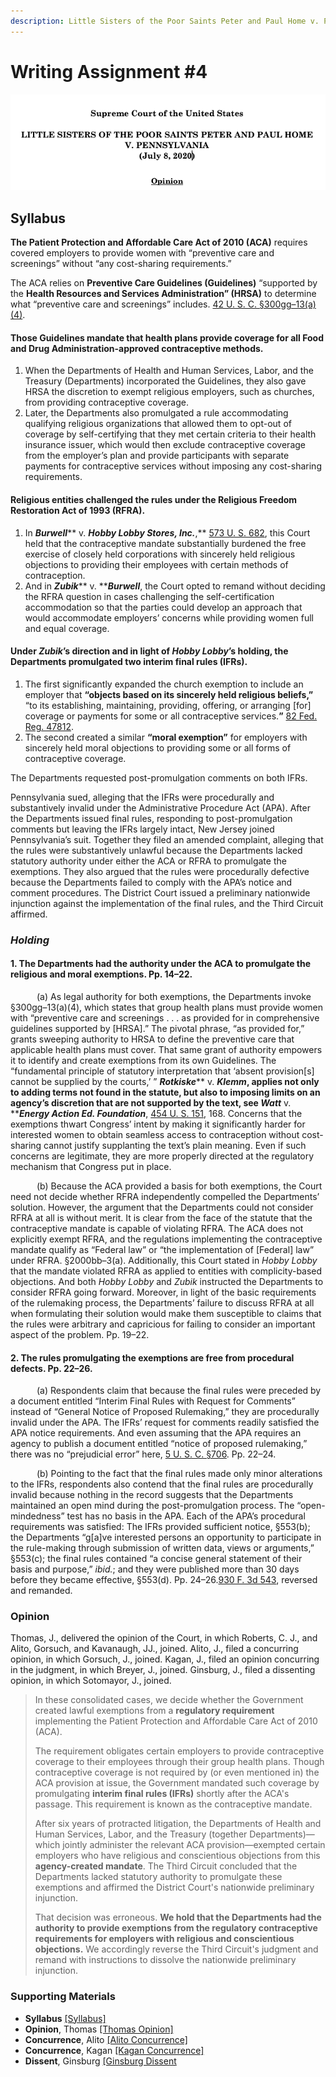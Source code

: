 ```yaml
---
description: Little Sisters of the Poor Saints Peter and Paul Home v. Pennsylvania
---
```


# Writing Assignment #4

![](<../../.gitbook/assets/Screen Shot 2021-11-22 at 2.56.55 PM.png>)

## Syllabus

**The Patient Protection and Affordable Care Act of 2010 (ACA)** requires covered employers to provide women with “preventive care and screenings” without “any cost-sharing requirements.”

The ACA relies on **Preventive Care Guidelines (Guidelines)** “supported by the **Health Resources and Services Administration” (HRSA)** to determine what “preventive care and screenings” includes. [42 U. S. C. §300gg–13(a)(4)](https://www.law.cornell.edu/uscode/text/42/300gg-13#a\_4).&#x20;

#### Those Guidelines mandate that health plans provide coverage for all Food and Drug Administration-approved contraceptive methods.&#x20;

1. When the Departments of Health and Human Services, Labor, and the Treasury (Departments) incorporated the Guidelines, they also gave HRSA the discretion to exempt religious employers, such as churches, from providing contraceptive coverage.&#x20;
2. Later, the Departments also promulgated a rule accommodating qualifying religious organizations that allowed them to opt-out of coverage by self-certifying that they met certain criteria to their health insurance issuer, which would then exclude contraceptive coverage from the employer’s plan and provide participants with separate payments for contraceptive services without imposing any cost-sharing requirements.

#### Religious entities challenged the rules under the Religious Freedom Restoration Act of 1993 (RFRA).

1. In _**Burwell**_** v. **_**Hobby Lobby Stores, Inc.**_**,** [573 U. S. 682](https://www.law.cornell.edu/supremecourt/text/573/682), this Court held that the contraceptive mandate substantially burdened the free exercise of closely held corporations with sincerely held religious objections to providing their employees with certain methods of contraception.
2. And in _**Zubik**_** v. **_**Burwell**_, the Court opted to remand without deciding the RFRA question in cases challenging the self-certification accommodation so that the parties could develop an approach that would accommodate employers’ concerns while providing women full and equal coverage.

#### Under _Zubik_’s direction and in light of _Hobby Lobby_’s holding, the Departments promulgated two interim final rules (IFRs).&#x20;

1. The first significantly expanded the church exemption to include an employer that **“objects based on its sincerely held religious beliefs,”** “to its establishing, maintaining, providing, offering, or arranging \[for] coverage or payments for some or all contraceptive services.**”**  [82 Fed. Reg. 47812](https://www.law.cornell.edu/rio/citation/82\_FR\_47812).&#x20;
2. The second created a similar **“moral exemption”** for employers with sincerely held moral objections to providing some or all forms of contraceptive coverage.&#x20;

The Departments requested post-promulgation comments on both IFRs.

Pennsylvania sued, alleging that the IFRs were procedurally and substantively invalid under the Administrative Procedure Act (APA). After the Departments issued final rules, responding to post-promulgation comments but leaving the IFRs largely intact, New Jersey joined Pennsylvania’s suit. Together they filed an amended complaint, alleging that the rules were substantively unlawful because the Departments lacked statutory authority under either the ACA or RFRA to promulgate the exemptions. They also argued that the rules were procedurally defective because the Departments failed to comply with the APA’s notice and comment procedures. The District Court issued a preliminary nationwide injunction against the implementation of the final rules, and the Third Circuit affirmed.&#x20;

### _Holding_

#### 1. The Departments had the authority under the ACA to promulgate the religious and moral exemptions. Pp. 14–22.

   (a) As legal authority for both exemptions, the Departments invoke §300gg–13(a)(4), which states that group health plans must provide women with “preventive care and screenings . . . as provided for in comprehensive guidelines supported by \[HRSA].” The pivotal phrase, “as provided for,” grants sweeping authority to HRSA to define the preventive care that applicable health plans must cover. That same grant of authority empowers it to identify and create exemptions from its own Guidelines. The “fundamental principle of statutory interpretation that ‘absent provision\[s] cannot be supplied by the courts,’ ” _**Rotkiske**_** v. **_**Klemm**_, applies not only to adding terms not found in the statute, but also to imposing limits on an agency’s discretion that are not supported by the text, see _**Watt**_** v. **_**Energy Action Ed. Foundation**_, [454 U. S. 151](https://www.law.cornell.edu/supremecourt/text/454/151), 168. Concerns that the exemptions thwart Congress’ intent by making it significantly harder for interested women to obtain seamless access to contraception without cost-sharing cannot justify supplanting the text’s plain meaning. Even if such concerns are legitimate, they are more properly directed at the regulatory mechanism that Congress put in place.

   (b) Because the ACA provided a basis for both exemptions, the Court need not decide whether RFRA independently compelled the Departments’ solution. However, the argument that the Departments could not consider RFRA at all is without merit. It is clear from the face of the statute that the contraceptive mandate is capable of violating RFRA. The ACA does not explicitly exempt RFRA, and the regulations implementing the contraceptive mandate qualify as “Federal law” or “the implementation of \[Federal] law” under RFRA. §2000bb–3(a). Additionally, this Court stated in _Hobby_ _Lobby_ that the mandate violated RFRA as applied to entities with complicity-based objections. And both _Hobby_ _Lobby_ and _Zubik_ instructed the Departments to consider RFRA going forward. Moreover, in light of the basic requirements of the rulemaking process, the Departments’ failure to discuss RFRA at all when formulating their solution would make them susceptible to claims that the rules were arbitrary and capricious for failing to consider an important aspect of the problem. Pp. 19–22.

#### **2. The rules promulgating the exemptions are free from procedural defects. Pp. 22–26.**

   (a) Respondents claim that because the final rules were preceded by a document entitled “Interim Final Rules with Request for Comments” instead of “General Notice of Proposed Rulemaking,” they are procedurally invalid under the APA. The IFRs’ request for comments readily satisfied the APA notice requirements. And even assuming that the APA requires an agency to publish a document entitled “notice of proposed rulemaking,” there was no “prejudicial error” here, [5 U. S. C. §706](https://www.law.cornell.edu/uscode/text/5/706). Pp. 22–24.

   (b) Pointing to the fact that the final rules made only minor alterations to the IFRs, respondents also contend that the final rules are procedurally invalid because nothing in the record suggests that the Departments maintained an open mind during the post-promulgation process. The “open-mindedness” test has no basis in the APA. Each of the APA’s procedural requirements was satisfied: The IFRs provided sufficient notice, §553(b); the Departments “g\[a]ve interested persons an opportunity to participate in the rule-making through submission of written data, views or arguments,” §553(c); the final rules contained “a concise general statement of their basis and purpose,” _ibid._; and they were published more than 30 days before they became effective, §553(d). Pp. 24–26.[930 F. 3d 543](https://www.law.cornell.edu/rio/citation/930\_F.3d\_543), reversed and remanded.

### Opinion

Thomas, J., delivered the opinion of the Court, in which Roberts, C. J., and Alito, Gorsuch, and Kavanaugh, JJ., joined. Alito, J., filed a concurring opinion, in which Gorsuch, J., joined.  Kagan, J., filed an opinion concurring in the judgment, in which Breyer, J., joined. Ginsburg, J., filed a dissenting opinion, in which Sotomayor, J., joined.

> In these consolidated cases, we decide whether the Government created lawful exemptions from a **regulatory requirement** implementing the Patient Protection and Affordable Care Act of 2010 (ACA).
>
>
>
> The requirement obligates certain employers to provide contraceptive coverage to their employees through their group health plans. Though contraceptive coverage is not required by (or even mentioned in) the ACA provision at issue, the Government mandated such coverage by promulgating **interim final rules (IFRs)** shortly after the ACA's passage. This requirement is known as the contraceptive mandate.
>
>
>
> After six years of protracted litigation, the Departments of Health and Human Services, Labor, and the Treasury (together Departments)—which jointly administer the relevant ACA provision—exempted certain employers who have religious and conscientious objections from this **agency-created mandate**. The Third Circuit concluded that the Departments lacked statutory authority to promulgate these exemptions and affirmed the District Court's nationwide preliminary injunction.&#x20;
>
>
>
> That decision was erroneous. **We hold that the Departments had the authority to provide exemptions from the regulatory contraceptive requirements for employers with religious and conscientious objections.** We accordingly reverse the Third Circuit's judgment and remand with instructions to dissolve the nationwide preliminary injunction.

### Supporting Materials

* **Syllabus** [\[Syllabus\]](https://www.law.cornell.edu/supremecourt/text/19-431#writing-19-431\_SYLLABUS)
* **Opinion**, Thomas [\[Thomas Opinion\]](https://www.law.cornell.edu/supremecourt/text/19-431#writing-19-431\_OPINION\_3)
* **Concurrence**, Alito [\[Alito Concurrence\]](https://www.law.cornell.edu/supremecourt/text/19-431#writing-19-431\_CONCUR\_4)
* **Concurrence**, Kagan [\[Kagan Concurrence\]](https://www.law.cornell.edu/supremecourt/text/19-431#writing-19-431\_CONCUR\_5)
* **Dissent**, Ginsburg [\[Ginsburg Dissent](https://www.law.cornell.edu/supremecourt/text/19-431#writing-19-431\_DISSENT\_6)
